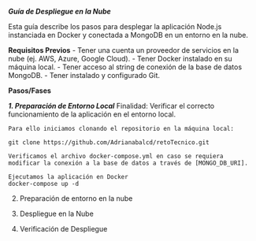 ***Guía de Despliegue en la Nube***

Esta guía describe los pasos para desplegar la aplicación Node.js instanciada en Docker y conectada a MongoDB en un entorno en la nube.

**Requisitos Previos**
    - Tener una cuenta un proveedor de servicios en la nube (ej. AWS, Azure, Google Cloud).
    - Tener Docker instalado en su máquina local.
    - Tener acceso al string de conexión de la base de datos MongoDB.
    - Tener instalado y configurado Git.

**Pasos/Fases**

***1. Preparación de Entorno Local***
    Finalidad: Verificar el correcto funcionamiento de la aplicación en el entorno local.

    Para ello iniciamos clonando el repositorio en la máquina local:
    
    git clone https://github.com/Adrianabalcd/retoTecnico.git

    Verificamos el archivo docker-compose.yml en caso se requiera modificar la conexión a la base de datos a través de [MONGO_DB_URI].

    Ejecutamos la aplicación en Docker
    docker-compose up -d

2. Preparación de entorno en la nube

3. Despliegue en la Nube
4. Verificación de Despliegue